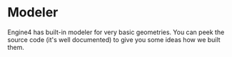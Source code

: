 # Modeler

Engine4 has built-in modeler for very basic geometries. You can peek the source code (it's well documented) to give you some ideas how we built them.